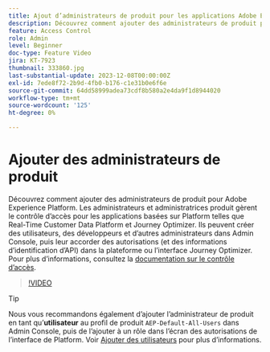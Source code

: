 ```yaml
---
title: Ajout d’administrateurs de produit pour les applications Adobe Experience Platform
description: Découvrez comment ajouter des administrateurs de produit pour les applications Adobe Experience Platform et basées sur Platform.
feature: Access Control
role: Admin
level: Beginner
doc-type: Feature Video
jira: KT-7923
thumbnail: 333860.jpg
last-substantial-update: 2023-12-08T00:00:00Z
exl-id: 7ede8f72-2b9d-4fb0-b176-c1e31b0e6f6e
source-git-commit: 64dd58999adea73cdf8b580a2e4da9f1d8944020
workflow-type: tm+mt
source-wordcount: '125'
ht-degree: 0%

---
```


# Ajouter des administrateurs de produit

Découvrez comment ajouter des administrateurs de produit pour Adobe Experience Platform. Les administrateurs et administratrices produit gèrent le contrôle d’accès pour les applications basées sur Platform telles que Real-Time Customer Data Platform et Journey Optimizer. Ils peuvent créer des utilisateurs, des développeurs et d’autres administrateurs dans Admin Console, puis leur accorder des autorisations (et des informations d’identification d’API) dans la plateforme ou l’interface Journey Optimizer. Pour plus d’informations, consultez la [documentation sur le contrôle d’accès](https://experienceleague.adobe.com/docs/experience-platform/access-control/home.html?lang=fr).

>[!VIDEO](https://video.tv.adobe.com/v/333860?learn=on&enablevpops)

>[!TIP]
>
>Nous vous recommandons également d’ajouter l’administrateur de produit en tant qu’**utilisateur** au profil de produit `AEP-Default-All-Users` dans Admin Console, puis de l’ajouter à un rôle dans l’écran des autorisations de l’interface de Platform. Voir [Ajouter des utilisateurs](add-users.md) pour plus d’informations.

